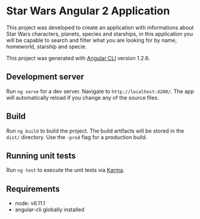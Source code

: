 # Star Wars Angular 2 Application

This project was developed to create an application with informations about Star Wars characters, planets, species and starships,
in this application you will be capable to search and filter what you are looking for by name, homeworld, starship and specie.


This project was generated with [Angular CLI](https://github.com/angular/angular-cli) version 1.2.6.

## Development server

Run `ng serve` for a dev server. Navigate to `http://localhost:4200/`. The app will automatically reload if you change any of the source files.

## Build

Run `ng build` to build the project. The build artifacts will be stored in the `dist/` directory. Use the `-prod` flag for a production build.

## Running unit tests

Run `ng test` to execute the unit tests via [Karma](https://karma-runner.github.io).

## Requirements

* node: v6.11.1
* angular-cli globally installed
